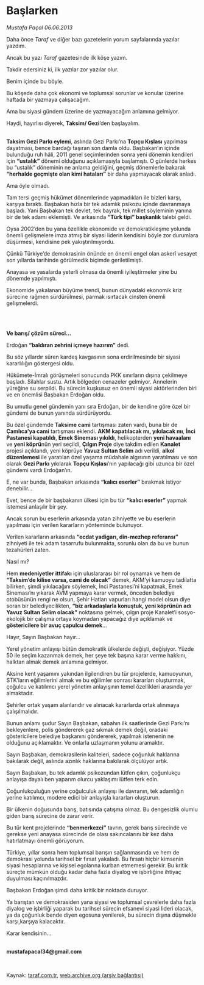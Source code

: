 # Başlarken

*Mustafa Paçal 06.06.2013*

<div class="yazi"><p>Daha önce <i>Taraf</i> ve diğer bazı gazetelerin yorum sayfalarında yazılar yazdım.</p>
<p>Ancak bu yazı <i>Taraf</i> gazetesinde ilk köşe yazım.</p>
<p>Takdir edersiniz ki, ilk yazılar zor yazılar olur.</p>
<p>Benim içinde bu böyle.</p>
<p>Bu köşede daha çok ekonomi ve toplumsal sorunlar ve konular üzerine haftada bir yazmaya çalışacağım.</p>
<p>Ama bu siyasi gündem üzerine de yazmayacağım anlamına gelmiyor.</p>
<p>Haydi, hayırlısı diyerek, <b>Taksim/ Gezi</b>’den başlayalım.</p>
<p><b><br/>Taksim Gezi Parkı eylemi</b>, aslında Gezi Parkı’na <b>Topçu Kışlası</b> yapılması dayatması, bence bardağı taşıran son damla oldu. Başbakan’ın içinde bulunduğu ruh hâli, 2011 genel seçimlerinden sonra yeni dönemin kendileri için <b>“ustalık”</b> dönemi olduğunu açıklamasıyla başlamıştı. O günlerde herkes bu “ustalık” döneminin ne anlama geldiğini, geçmiş dönemlerle bakarak <b>“herhalde geçmişte olan kimi hataları”</b> bir daha yapmayacak olarak anladı.</p>
<p>Ama öyle olmadı.</p>
<p>Tam tersi geçmiş hükümet dönemlerinde yapmadıkları ile bizleri karşı, karşıya bıraktı. Başbakan hızla bir tek adamlık psikozu içinde davranmaya başladı. Yani Başbakan tek devlet, tek bayrak, tek millet söyleminin yanına bir de tek adamı eklemişti. Ve arkasında <b>“Türk tipi” başkanlık</b> talebi geldi.</p>
<p>Oysa 2002’den bu yana özellikle ekonomide ve demokratikleşme yolunda önemli gelişmelere imza atmış bir siyasi liderin kendisini böyle zor durumlara düşürmesi, kendisine pek yakıştırılmıyordu.</p>
<p>Çünkü Türkiye’de demokrasinin önünde en önemli engel olan askerî vesayet son yıllarda tarihinde görülmedik biçimde geriletilmişti.</p>
<p>Anayasa ve yasalarda yeterli olmasa da önemli iyileştirmeler yine bu dönemde yapılmıştı.</p>
<p>Ekonomide yakalanan büyüme trendi, bunun dünyadaki ekonomik kriz sürecine rağmen sürdürülmesi, parmak ısırtacak cinsten önemli gelişmelerdi.</p>
<p><b> </b></p>
<p><b><br/>Ve barış/ çözüm süreci...</b></p>
<p>Erdoğan <b>“baldıran zehrini içmeye hazırım”</b> dedi.</p>
<p>Bu söz yıllardır süren kardeş kavgasının sona erdirilmesinde bir siyasi kararlılığın göstergesi oldu.</p>
<p>Hükümete-İmralı görüşmeleri sonucunda PKK sınırların dışına çekilmeye başladı. Silahlar sustu. Artık bölgeden cenazeler gelmiyor. Annelerin yüreğine su serpildi. Bu sürecin kuşkusuz en önemli siyasi aktörlerinden biri ve en önemlisi Başbakan Erdoğan oldu. </p>
<p>Bu umutlu genel gündemin yanı sıra Erdoğan, bir de kendine göre özel bir gündemi de bunun yanında sürdürüyordu. </p>
<p>Bu özel gündemde <b>Taksime cami</b> tartışması zaten vardı, buna bir de <b>Çamlıca’ya cami</b> tartışması eklendi. <b>AKM kapatılacak mı, yıkılacak mı</b>, <b>İnci Pastanesi kapatıldı</b>, <b>Emek Sineması yıkıldı</b>, helikopterden <b>yeni havaalanı</b> ve <b>yeni köprü</b>nün yeri seçildi, <b>Çılgın Proje</b> diye takdim edilen <b>Kanalet</b> projesi açıklandı, yeni köprüye <b>Yavuz Sultan Selim</b> adı verildi, <b>alkol düzenlemesi</b> ile yaratılan özel yaşama müdahale algısının yaratılması ve son olarak <b>Gezi Parkı</b> yıkılarak <b>Topçu Kışlası</b>’nın yapılacağı gibi uzunca bir özel gündemi vardı Erdoğan’ın.</p>
<p>E, ne var bunda, Başbakan arkasında <b>“kalıcı eserler”</b> bırakmak istiyor denebilir...</p>
<p>Evet, bence de bir başbakanın ülkesi için bu tür <b>“kalıcı eserler”</b> yapmak istemesi anlaşılır bir şey.</p>
<p>Ancak sorun bu eserlerin arkasında yatan zihniyette ve bu eserlerin yapılması için verilen kararların yönteminde bulunuyor.</p>
<p>Verilen kararların arkasında <b>“ecdat yadigarı, din-mezhep referansı”</b> zihniyeti ile tek adam tasarrufu bulunmakta, sorunlu olan da bu ve bunun tezahürleri zaten. </p>
<p>Nasıl mı?</p>
<p>Hem <b>medeniyetler ittifakı</b> için uluslararası bir rol oynamak ve hem de <b>“Taksim’de kilise varsa, cami de olacak”</b> demek, AKM’yi kamuoyu tadilatta bilirken, şimdi yıkılacağını söylemek, İnci Pastanesi’ni kapatmak, Emek Sineması’nı yıkarak AVM yapmaya karar vermek, önceden belediye otobüsünün rengi ne olsun, Şehir Hatları vapurları hangi model olsun diye soran bir belediyecilikten, <b>“biz arkadaşlarla konuştuk, yeni köprünün adı Yavuz Sultan Selim olacak”</b> noktasına gelmek, çılgın proje Kanalet’i sosyo-ekolojik bir çalışma ortaya koymadan yapacağız diye açıklamak ve <b>göstericilere bir avuç çapulcu demek</b>...</p>
<p>Hayır, Sayın Başbakan hayır...</p>
<p>Yerel yönetim anlayışı bütün demokratik ülkelerde değişti, değişiyor. Yüzde 50 ile seçim kazanmak demek, her şeye tek başına karar verme hakkını, halktan almak demek anlamına gelmiyor.</p>
<p>Aksine kent yaşamını yakından ilgilendiren bu tür projelerde, kamuoyunun, STK’ların eğilimlerini almak ve bu eğilimler sonrası kararları oluşturmak, çoğulcu ve katılımcı yerel yönetim anlayışının temel özellikleri arasında yer almaktadır.</p>
<p>Şehirler ortak yaşam alanlarıdır ve alınacak kararlarda ortak alınmaya çalışılmalıdır.</p>
<p>Bunun anlamı şudur Sayın Başbakan, sabahın ilk saatlerinde Gezi Parkı’nı bekleyenlere, polis göndererek gaz sıkmak demek değil, oradaki göstericilere belediye başkanını göndererek, yapılmak istenenin ne olduğunu açıklamaktır. Ve onlarla uzlaşmanın yolunu aramaktır. </p>
<p>Sayın Başbakan, demokrasilerin kaliteleri, sadece çoğunluk haklarına bakılarak değil, aslında azınlık haklarına bakılarak ölçülüyor artık. </p>
<p>Sayın Başbakan, bu tek adamlık psikozundan lütfen çıkın, çoğunlukçu anlayışa dayalı ben yaparım olurcu yaklaşımı lütfen terk edin.</p>
<p>Çoğunlukçuluğun yerine çoğulculuk anlayışı ile davranın, tek adamlığın yerine katılımcı, modere edici bir anlayışla kararları oluşturun. </p>
<p>Bir ülkenin doğusunda barış, batısında çatışma olmaz. Bu dengesizlik olumlu giden barış sürecine de zarar verir.</p>
<p>Bu tür kent projelerinde <b>“benmerkezci”</b> tavrın, gerek barış sürecinde ve gerekse yeni anayasa sürecinde de olası sakıncalarını bir kez daha hatırlatmayı önemli görüyorum.</p>
<p>Türkiye, yıllar sonra hem toplumsal barışın sağlanmasında ve hem de demokrasi yolunda tarihsel bir fırsat yakaladı. Bu fırsatı hiçbir kimsenin siyasi hesaplarına ve kişisel egolarına kurban etmemesi gerekir. Bu kritik süreçte mümkün olduğu kadar daha fazla diyalog ve işbirliğine ihtiyaç duyulması kaçınılmazdır.</p>
<p>Başbakan Erdoğan şimdi daha kritik bir noktada duruyor.</p>
<p>Ya barıştan ve demokrasiden yana siyasi ve toplumsal çevrelerle daha fazla diyalog ve işbirliği yaparak bu tarihsel sürecin efsanevi siyasi lideri olacak, ya da çoğunluk bende diyen egosuna yenilerek, bu sürecin dışına düşmekle karşı,karşıya kalacaktır.</p>
<p>Karar kendisinin...</p><b>
<p><br/>mustafapacal34@gmail.com</p>
<p></p></b> 
</div>

Kaynak: [taraf.com.tr](http://www.taraf.com.tr:80/mustafa-pacal/makale-baslarken-3.htm), [web.archive.org (arşiv bağlantısı)](http://web.archive.org/web/20130608140658/http://www.taraf.com.tr:80/mustafa-pacal/makale-baslarken-3.htm)
